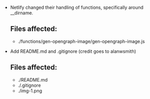 - Netlify changed their handling of functions, specifically around \_\_dirname.

  ## Files affected:

  - ./functions/gen-opengraph-image/gen-opengraph-image.js

- Add README.md and .gitignore (credit goes to alanwsmith)
  ## Files affected:
  - ./README.md
  - ./.gitignore
  - ./img-1.png
